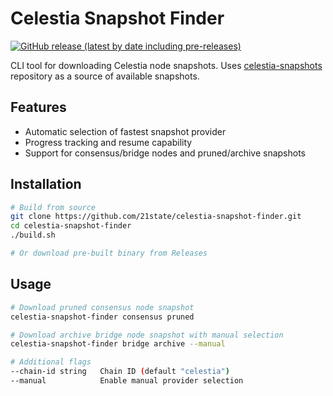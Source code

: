 # Celestia Snapshot Finder

[![GitHub release (latest by date including pre-releases)](https://img.shields.io/github/v/release/21state/celestia-snapshot-finder)](https://github.com/21state/celestia-snapshot-finder/releases/latest)

CLI tool for downloading Celestia node snapshots. Uses [celestia-snapshots](https://github.com/21state/celestia-snapshots) repository as a source of available snapshots.

## Features

- Automatic selection of fastest snapshot provider
- Progress tracking and resume capability
- Support for consensus/bridge nodes and pruned/archive snapshots

## Installation

```bash
# Build from source
git clone https://github.com/21state/celestia-snapshot-finder.git
cd celestia-snapshot-finder
./build.sh

# Or download pre-built binary from Releases
```

## Usage

```bash
# Download pruned consensus node snapshot
celestia-snapshot-finder consensus pruned

# Download archive bridge node snapshot with manual selection
celestia-snapshot-finder bridge archive --manual

# Additional flags
--chain-id string   Chain ID (default "celestia")
--manual            Enable manual provider selection
```
